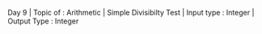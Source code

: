 Day 9 |
Topic of : Arithmetic |
Simple Divisibilty Test |
Input type : Integer |
Output Type : Integer
